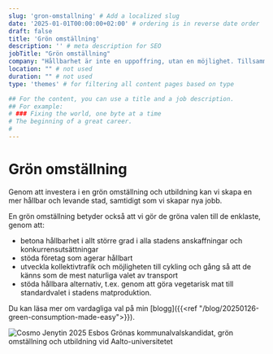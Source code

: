 ```yaml
---
slug: 'gron-omstallning' # Add a localized slug
date: '2025-01-01T00:00:00+02:00' # ordering is in reverse date order
draft: false
title: 'Grön omställning'
description: '' # meta description for SEO
jobTitle: "Grön omställning"
company: "Hållbarhet är inte en uppoffring, utan en möjlighet. Tillsammans kan vi bygga framtidens stad, som är både miljövänlig och livskraftig." # Short description of theme (for summary)
location: "" # not used
duration: "" # not used
type: 'themes' # for filtering all content pages based on type

## For the content, you can use a title and a job description.
## For example:
# ### Fixing the world, one byte at a time
# The beginning of a great career. 
# 
---
```


# Grön omställning

Genom att investera i en grön omställning och utbildning kan vi skapa en mer hållbar och levande stad, samtidigt som vi skapar nya jobb.

En grön omställning betyder också att vi gör de gröna valen till de enklaste, genom att:

* betona hållbarhet i allt större grad i alla stadens anskaffningar och konkurrensutsättningar
* stöda företag som agerar hållbart
* utveckla kollektivtrafik och möjligheten till cykling och gång så att de känns som de mest naturliga valet av transport
* stöda hållbara alternativ, t.ex. genom att göra vegetarisk mat till standardvalet i stadens matproduktion.

Du kan läsa mer om vardagliga val på min [blogg]({{<ref "/blog/20250126-green-consumption-made-easy">}}).

![Cosmo Jenytin 2025 Esbos Grönas kommunalvalskandidat, grön omställning och utbildning vid Aalto-universitetet](Cosmo-Jenytin-2025-kuntavaalit-ehdokas-vihreät-espoo-vihreä-siirtymä-koulutus-Aalto-yliopisto.jpg)
